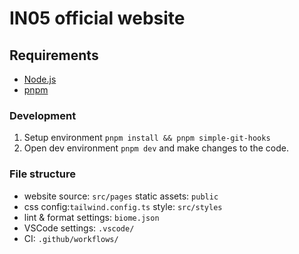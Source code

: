 # IN05 official website

## Requirements

- [Node.js](https://nodejs.org/)
- [pnpm](https://pnpm.io/)

### Development
1. Setup environment `pnpm install && pnpm simple-git-hooks`
2. Open dev environment `pnpm dev` and make changes to the code.

### File structure
- website source: `src/pages` static assets: `public`
- css config:`tailwind.config.ts` style: `src/styles`
- lint & format settings: `biome.json`
- VSCode settings: `.vscode/`
- CI: `.github/workflows/`

